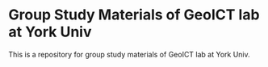 # Group Study Materials of GeoICT lab at York Univ

This is a repository for group study materials of GeoICT lab at York Univ.
